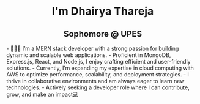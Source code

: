 <h1 align="center">
  I'm Dhairya Thareja
</h1>
<h2 align="center">Sophomore @ UPES</h2>
- 👨🏻‍💻 I’m a MERN stack developer with a strong passion for building dynamic and scalable web applications. 
- Proficient in MongoDB, Express.js, React, and Node.js, I enjoy crafting efficient and user-friendly solutions. 
- Currently, I’m expanding my expertise in cloud computing with AWS to optimize performance, scalability, and deployment strategies. 
- I thrive in collaborative environments and am always eager to learn new technologies. 
- Actively seeking a developer role where I can contribute, grow, and make an impact💻
